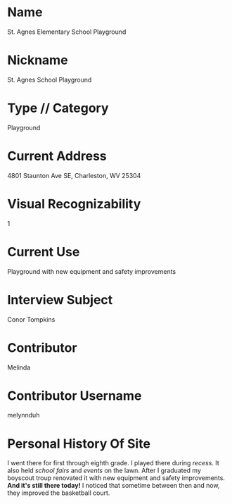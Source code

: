 # Name
St. Agnes Elementary School Playground
# Nickname
St. Agnes School Playground
# Type // Category
Playground
# Current Address
4801 Staunton Ave SE, Charleston, WV 25304
# Visual Recognizability
1
# Current Use
Playground with new equipment and safety improvements
# Interview Subject
Conor Tompkins
# Contributor
Melinda
# Contributor Username
melynnduh
# Personal History Of Site
I went there for first through eighth grade. I played there during *recess*. It also held *school fairs* and *events* on the lawn. After I graduated my boyscout troup renovated it with new equipment and safety improvements. **And it's still there today!**  I noticed that sometime between then and now, they improved the basketball court.
